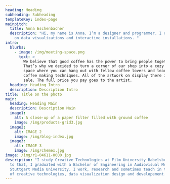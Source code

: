 ```yaml
---
heading: Heading
subheading: Subheading
templateKey: index-page
mainpitch:
  title: Anna Eschenbacher
  description: "Hi, my name is Anna. I’m a designer and programmer. I often work
    on data visualizations and interactive installations. "
intro:
  blurbs:
    - image: /img/meeting-space.png
      text: >
        We believe that good coffee has the power to bring people together.
        That’s why we decided to turn a corner of our shop into a cozy meeting
        space where you can hang out with fellow coffee lovers and learn about
        coffee making techniques. All of the artwork on display there is for
        sale. The full price you pay goes to the artist.
  heading: Heading Intro
  description: Description Intro
title: Title on the photo
main:
  heading: Heading Main
  description: Description Main
  image1:
    alt: A close-up of a paper filter filled with ground coffee
    image: /img/products-grid3.jpg
  image2:
    alt: IMAGE 2
    image: /img/blog-index.jpg
  image3:
    alt: IMAGE 3
    image: /img/chemex.jpg
image: /img/r1-04611-0000.jpg
description: "I study Creative Technologies at Film University Babelsberg. Prior
  to that, I graduated with a Bachelor of Engineering in Audiovisual Media at
  Stuttgart Media University. I work, research and sometimes teach in the area
  of creative technologies, data visualization design and developement. "
---
```

